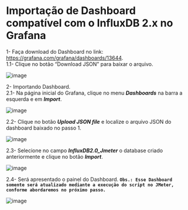 # Importação de Dashboard compatível com o InfluxDB 2.x no Grafana

1- Faça download do Dashboard no link: https://grafana.com/grafana/dashboards/13644.  
1.1- Clique no botão “Download JSON” para baixar o arquivo.

![image](https://user-images.githubusercontent.com/126198206/221896741-3b862ce1-90fd-4f9a-bf70-01d9ba5a25af.png)

2- Importando Dashboard.  
2.1- Na página inicial do Grafana, clique no menu ***Dashboards*** na barra a esquerda e em ***Import***.

![image](https://user-images.githubusercontent.com/126198206/221897358-7aa45759-aeaf-4af9-87dc-20371bd84210.png)

2.2- Clique no botão ***Upload JSON file*** e localize o arquivo JSON do dashboard baixado no passo 1.

![image](https://user-images.githubusercontent.com/126198206/221897981-9ebea9f7-709d-4353-9199-250220ec3155.png)

2.3- Selecione no campo ***InfluxDB2.0_Jmeter*** o database criado anteriormente e clique no botão ***Import***.

![image](https://user-images.githubusercontent.com/126198206/221898151-8b44915f-af55-47b1-abca-72cd02abd8fa.png)

2.4- Será apresentado o painel do Dashboard.
**`Obs.: Esse Dashboard somente será atualizado mediante a execução do script no JMeter, conforme abordaremos no próximo passo.`**

![image](https://user-images.githubusercontent.com/126198206/221899433-63162d90-05a2-449e-8739-6a1585487513.png)
